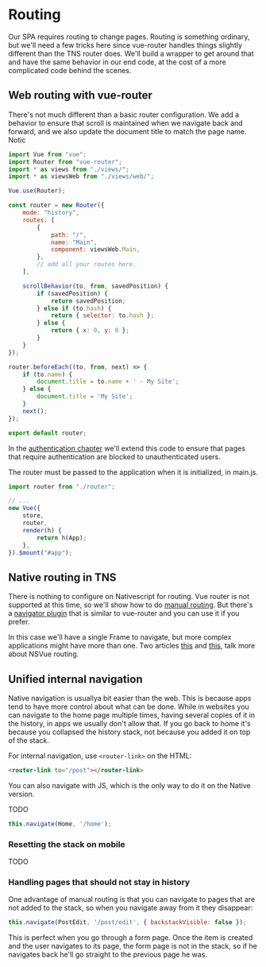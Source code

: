 # Routing

Our SPA requires routing to change pages. Routing is something ordinary, but we'll need a few tricks here since vue-router handles things slightly different than the TNS router does. We'll build a wrapper to get around that and have the same behavior in our end code, at the cost of a more complicated code behind the scenes.

## Web routing with vue-router

There's not much different than a basic router configuration. We add a behavior to ensure that scroll is maintained when we navigate back and forward, and we also update the document title to match the page name. Notic

```js
import Vue from "vue";
import Router from "vue-router";
import * as views from "./views/";
import * as viewsWeb from "./views/web/";

Vue.use(Router);

const router = new Router({
    mode: "history",
    routes: [
        {
            path: "/",
            name: "Main",
            component: viewsWeb.Main,
        },
        // add all your routes here.
    ],

    scrollBehavior(to, from, savedPosition) {
        if (savedPosition) {
            return savedPosition;
        } else if (to.hash) {
            return { selector: to.hash };
        } else {
            return { x: 0, y: 0 };
        }
    }
});

router.beforeEach((to, from, next) => {
    if (to.name) {
        document.title = to.name + ' - My Site';
    } else {
        document.title = 'My Site';
    }
    next();
});

export default router; 
```

In the [authentication chapter](./authentication.md#routing-and-authenticated-pages) we'll extend this code to ensure that pages that require authentication are blocked to unauthenticated users. 

The router must be passed to the application when it is initialized, in main.js.

```js
import router from "./router";

// ... 
new Vue({
    store,
    router,
    render(h) {
        return h(App);
    },
}).$mount("#app");
```

## Native routing in TNS

There is nothing to configure on Nativescript for routing. Vue router is not supported at this time, so we'll show how to do [manual routing](https://nativescript-vue.org/en/docs/routing/manual-routing/). But there's a [navigator plugin](https://github.com/nativescript-vue/nativescript-vue-navigator) that is similar to vue-router and you can use it if you prefer.

In this case we'll have a single Frame to navigate, but more complex applications might have more than one. Two articles
[this](https://nativescript.org/blog/getting-your-route-on-with-nativescript-vue-episode-one/) and
[this](https://nativescript.org/blog/getting-your-route-on-with-nativescript-vue-episode-two/), talk more about NSVue routing.


## Unified internal navigation


Native navigation is usuallya bit easier than the web. This is because apps tend to have more control about what can be done. While in websites you can navigate to the home page multiple times, having several copies of it in the history, in apps we usually don't allow that. If you go back to home it's because you collapsed the history stack, not because you added it on top of the stack.

For internal navigation, use `<router-link>` on the HTML:

```html
<router-link to="/post"></router-link>
```

You can also navigate with JS, which is the only way to do it on the Native version.

TODO

```js
this.navigate(Home, '/home');
```

### Resetting the stack on mobile

TODO

### Handling pages that should not stay in history

One advantage of manual routing is that you can navigate to pages that are not added to the stack, so when you navigate away from it they disappear:

```js
this.navigate(PostEdit, '/post/edit', { backstackVisible: false });
```

This is perfect when you go through a form page. Once the item is created and the user navigates to its page, the form page is not in the stack, so if he navigates back he'll go straight to the previous page he was.